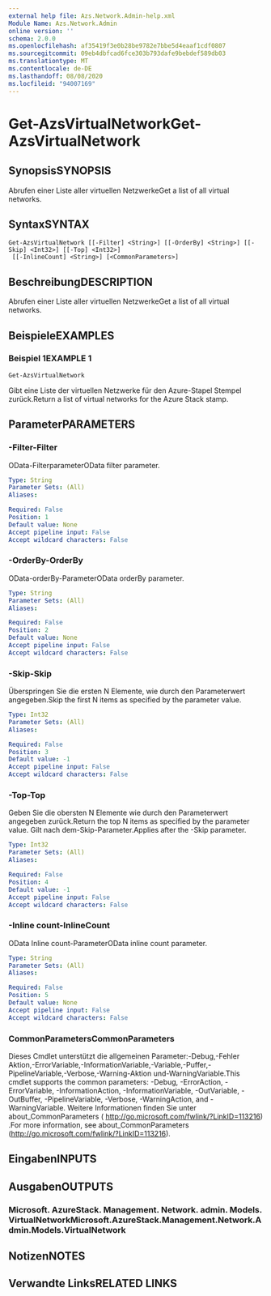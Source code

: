 ```yaml
---
external help file: Azs.Network.Admin-help.xml
Module Name: Azs.Network.Admin
online version: ''
schema: 2.0.0
ms.openlocfilehash: af35419f3e0b28be9782e7bbe5d4eaaf1cdf0807
ms.sourcegitcommit: 09eb4dbfcad6fce303b793dafe9bebdef589db03
ms.translationtype: MT
ms.contentlocale: de-DE
ms.lasthandoff: 08/08/2020
ms.locfileid: "94007169"
---
```

# <span data-ttu-id="99c85-101">Get-AzsVirtualNetwork</span><span class="sxs-lookup"><span data-stu-id="99c85-101">Get-AzsVirtualNetwork</span></span>

## <span data-ttu-id="99c85-102">Synopsis</span><span class="sxs-lookup"><span data-stu-id="99c85-102">SYNOPSIS</span></span>
<span data-ttu-id="99c85-103">Abrufen einer Liste aller virtuellen Netzwerke</span><span class="sxs-lookup"><span data-stu-id="99c85-103">Get a list of all virtual networks.</span></span>

## <span data-ttu-id="99c85-104">Syntax</span><span class="sxs-lookup"><span data-stu-id="99c85-104">SYNTAX</span></span>

```
Get-AzsVirtualNetwork [[-Filter] <String>] [[-OrderBy] <String>] [[-Skip] <Int32>] [[-Top] <Int32>]
 [[-InlineCount] <String>] [<CommonParameters>]
```

## <span data-ttu-id="99c85-105">Beschreibung</span><span class="sxs-lookup"><span data-stu-id="99c85-105">DESCRIPTION</span></span>
<span data-ttu-id="99c85-106">Abrufen einer Liste aller virtuellen Netzwerke</span><span class="sxs-lookup"><span data-stu-id="99c85-106">Get a list of all virtual networks.</span></span>

## <span data-ttu-id="99c85-107">Beispiele</span><span class="sxs-lookup"><span data-stu-id="99c85-107">EXAMPLES</span></span>

### <span data-ttu-id="99c85-108">Beispiel 1</span><span class="sxs-lookup"><span data-stu-id="99c85-108">EXAMPLE 1</span></span>
```
Get-AzsVirtualNetwork
```

<span data-ttu-id="99c85-109">Gibt eine Liste der virtuellen Netzwerke für den Azure-Stapel Stempel zurück.</span><span class="sxs-lookup"><span data-stu-id="99c85-109">Return a list of virtual networks for the Azure Stack stamp.</span></span>

## <span data-ttu-id="99c85-110">Parameter</span><span class="sxs-lookup"><span data-stu-id="99c85-110">PARAMETERS</span></span>

### <span data-ttu-id="99c85-111">-Filter</span><span class="sxs-lookup"><span data-stu-id="99c85-111">-Filter</span></span>
<span data-ttu-id="99c85-112">OData-Filterparameter</span><span class="sxs-lookup"><span data-stu-id="99c85-112">OData filter parameter.</span></span>

```yaml
Type: String
Parameter Sets: (All)
Aliases:

Required: False
Position: 1
Default value: None
Accept pipeline input: False
Accept wildcard characters: False
```

### <span data-ttu-id="99c85-113">-OrderBy</span><span class="sxs-lookup"><span data-stu-id="99c85-113">-OrderBy</span></span>
<span data-ttu-id="99c85-114">OData-orderBy-Parameter</span><span class="sxs-lookup"><span data-stu-id="99c85-114">OData orderBy parameter.</span></span>

```yaml
Type: String
Parameter Sets: (All)
Aliases:

Required: False
Position: 2
Default value: None
Accept pipeline input: False
Accept wildcard characters: False
```

### <span data-ttu-id="99c85-115">-Skip</span><span class="sxs-lookup"><span data-stu-id="99c85-115">-Skip</span></span>
<span data-ttu-id="99c85-116">Überspringen Sie die ersten N Elemente, wie durch den Parameterwert angegeben.</span><span class="sxs-lookup"><span data-stu-id="99c85-116">Skip the first N items as specified by the parameter value.</span></span>

```yaml
Type: Int32
Parameter Sets: (All)
Aliases:

Required: False
Position: 3
Default value: -1
Accept pipeline input: False
Accept wildcard characters: False
```

### <span data-ttu-id="99c85-117">-Top</span><span class="sxs-lookup"><span data-stu-id="99c85-117">-Top</span></span>
<span data-ttu-id="99c85-118">Geben Sie die obersten N Elemente wie durch den Parameterwert angegeben zurück.</span><span class="sxs-lookup"><span data-stu-id="99c85-118">Return the top N items as specified by the parameter value.</span></span>
<span data-ttu-id="99c85-119">Gilt nach dem-Skip-Parameter.</span><span class="sxs-lookup"><span data-stu-id="99c85-119">Applies after the -Skip parameter.</span></span>

```yaml
Type: Int32
Parameter Sets: (All)
Aliases:

Required: False
Position: 4
Default value: -1
Accept pipeline input: False
Accept wildcard characters: False
```

### <span data-ttu-id="99c85-120">-Inline count</span><span class="sxs-lookup"><span data-stu-id="99c85-120">-InlineCount</span></span>
<span data-ttu-id="99c85-121">OData Inline count-Parameter</span><span class="sxs-lookup"><span data-stu-id="99c85-121">OData inline count parameter.</span></span>

```yaml
Type: String
Parameter Sets: (All)
Aliases:

Required: False
Position: 5
Default value: None
Accept pipeline input: False
Accept wildcard characters: False
```

### <span data-ttu-id="99c85-122">CommonParameters</span><span class="sxs-lookup"><span data-stu-id="99c85-122">CommonParameters</span></span>
<span data-ttu-id="99c85-123">Dieses Cmdlet unterstützt die allgemeinen Parameter:-Debug,-Fehler Aktion,-ErrorVariable,-InformationVariable,-Variable,-Puffer,-PipelineVariable,-Verbose,-Warning-Aktion und-WarningVariable.</span><span class="sxs-lookup"><span data-stu-id="99c85-123">This cmdlet supports the common parameters: -Debug, -ErrorAction, -ErrorVariable, -InformationAction, -InformationVariable, -OutVariable, -OutBuffer, -PipelineVariable, -Verbose, -WarningAction, and -WarningVariable.</span></span> <span data-ttu-id="99c85-124">Weitere Informationen finden Sie unter about_CommonParameters ( http://go.microsoft.com/fwlink/?LinkID=113216) .</span><span class="sxs-lookup"><span data-stu-id="99c85-124">For more information, see about_CommonParameters (http://go.microsoft.com/fwlink/?LinkID=113216).</span></span>

## <span data-ttu-id="99c85-125">Eingaben</span><span class="sxs-lookup"><span data-stu-id="99c85-125">INPUTS</span></span>

## <span data-ttu-id="99c85-126">Ausgaben</span><span class="sxs-lookup"><span data-stu-id="99c85-126">OUTPUTS</span></span>

### <span data-ttu-id="99c85-127">Microsoft. AzureStack. Management. Network. admin. Models. VirtualNetwork</span><span class="sxs-lookup"><span data-stu-id="99c85-127">Microsoft.AzureStack.Management.Network.Admin.Models.VirtualNetwork</span></span>

## <span data-ttu-id="99c85-128">Notizen</span><span class="sxs-lookup"><span data-stu-id="99c85-128">NOTES</span></span>

## <span data-ttu-id="99c85-129">Verwandte Links</span><span class="sxs-lookup"><span data-stu-id="99c85-129">RELATED LINKS</span></span>
